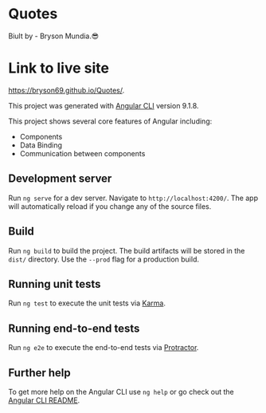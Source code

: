 # Quotes
Biult by - Bryson Mundia.😎 

 # Link to live site 
 https://bryson69.github.io/Quotes/.


This project was generated with [Angular CLI](https://github.com/angular/angular-cli) version 9.1.8.

This project shows several core features of Angular including:

* Components
* Data Binding
* Communication between components

## Development server

Run `ng serve` for a dev server. Navigate to `http://localhost:4200/`. The app will automatically reload if you change any of the source files.
## Build

Run `ng build` to build the project. The build artifacts will be stored in the `dist/` directory. Use the `--prod` flag for a production build.

## Running unit tests

Run `ng test` to execute the unit tests via [Karma](https://karma-runner.github.io).

## Running end-to-end tests

Run `ng e2e` to execute the end-to-end tests via [Protractor](http://www.protractortest.org/).

## Further help

To get more help on the Angular CLI use `ng help` or go check out the [Angular CLI README](https://github.com/angular/angular-cli/blob/master/README.md).
